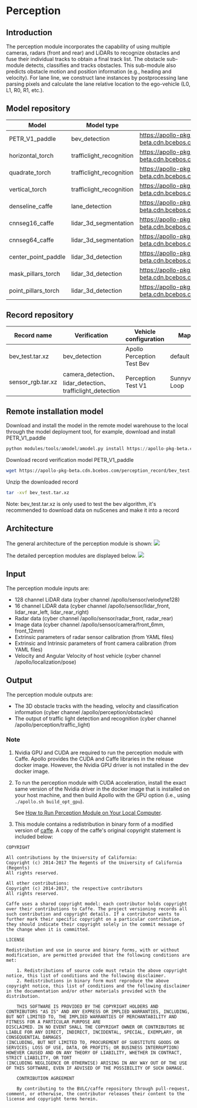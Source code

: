 # Perception

## Introduction

The perception module incorporates the capability of using multiple cameras, radars (front and rear) and LiDARs to recognize obstacles and fuse their individual tracks to obtain a final track list.
The obstacle sub-module detects, classifies and tracks obstacles.
This sub-module also predicts obstacle motion and position information (e.g., heading and velocity).
For lane line, we construct lane instances by postprocessing lane parsing pixels and calculate the lane relative location to the ego-vehicle (L0, L1, R0, R1, etc.).

## Model repository

| Model               | Model type               | Model download address                                       |
| ------------------- | ------------------------ | ------------------------------------------------------------ |
| PETR_V1_paddle      | bev_detection            | https://apollo-pkg-beta.cdn.bcebos.com/perception_model/petrv1.zip |
| horizontal_torch    | trafficlight_recognition | https://apollo-pkg-beta.cdn.bcebos.com/perception_model/horizontal_torch.zip |
| quadrate_torch      | trafficlight_recognition | https://apollo-pkg-beta.cdn.bcebos.com/perception_model/quadrate_torch.zip |
| vertical_torch      | trafficlight_recognition | https://apollo-pkg-beta.cdn.bcebos.com/perception_model/vertical_torch.zip |
| denseline_caffe     | lane_detection           | https://apollo-pkg-beta.cdn.bcebos.com/perception_model/denseline_caffe.zip |
| cnnseg16_caffe      | lidar_3d_segmentation    | https://apollo-pkg-beta.cdn.bcebos.com/perception_model/cnnseg16_caffe.zip |
| cnnseg64_caffe      | lidar_3d_segmentation    | https://apollo-pkg-beta.cdn.bcebos.com/perception_model/cnnseg64_caffe.zip |
| center_point_paddle | lidar_3d_detection       | https://apollo-pkg-beta.cdn.bcebos.com/perception_model/center_point_paddle.zip |
| mask_pillars_torch  | lidar_3d_detection       | https://apollo-pkg-beta.cdn.bcebos.com/perception_model/mask_pillars_torch.zip |
| point_pillars_torch | lidar_3d_detection       | https://apollo-pkg-beta.cdn.bcebos.com/perception_model/point_pillars_torch.zip |

## Record repository
| Record name       | Verification                                              | Vehicle configuration      | Map            | Size   | Download address                                             |
| ----------------- | --------------------------------------------------------- | -------------------------- | -------------- | ------ | ------------------------------------------------------------ |
| bev_test.tar.xz   | bev_detection                                             | Apollo Perception Test Bev | default        | 1.93GB | https://apollo-pkg-beta.cdn.bcebos.com/perception_record/bev_test.tar.xz |
| sensor_rgb.tar.xz | camera_detection、lidar_detection、trafficlight_detection | Perception Test V1         | Sunnyvale Loop | 4.4GB  | https://apollo-system.bj.bcebos.com/dataset/6.0_edu/sensor_rgb.tar.xz |
## Remote installation model

Download and install the model in the remote model warehouse to the local through the model deployment tool, for example, download and install PETR_V1_paddle

```python
python modules/tools/amodel/amodel.py install https://apollo-pkg-beta.cdn.bcebos.com/perception_model/petrv1.zip
```

Download record verification model PETR_V1_paddle

```bash
wget https://apollo-pkg-beta.cdn.bcebos.com/perception_record/bev_test.tar.xz
```

Unzip the downloaded record

```bash
tar -xvf bev_test.tar.xz
```

Note: bev_test.tar.xz is only used to test the bev algorithm, it's recommended to download data on nuScenes and make it into a record
## Architecture

The general architecture of the perception module is shown:
![](https://github.com/ApolloAuto/apollo/blob/r6.0.0/docs/specs/images/Apollo3.5_perception_sensor_based.png)

The detailed perception modules are displayed below.
![](../../docs/06_Perception/images/Apollo3.5_perception_detail.png)

## Input

The perception module inputs are:

- 128 channel LiDAR data (cyber channel /apollo/sensor/velodyne128)
- 16 channel LiDAR data (cyber channel /apollo/sensor/lidar_front, lidar_rear_left, lidar_rear_right)
- Radar data (cyber channel /apollo/sensor/radar_front, radar_rear)
- Image data (cyber channel /apollo/sensor/camera/front_6mm, front_12mm)
- Extrinsic parameters of radar sensor calibration (from YAML files)
- Extrinsic and Intrinsic parameters of front camera calibration (from YAML files)
- Velocity and Angular Velocity of host vehicle (cyber channel /apollo/localization/pose)

## Output

The perception module outputs are:

* The 3D obstacle tracks with the heading, velocity and classification information (cyber channel /apollo/perception/obstacles)
* The output of traffic light detection and recognition (cyber channel /apollo/perception/traffic_light)

### Note
1. Nvidia GPU and CUDA are required to run the perception module with Caffe. Apollo provides the CUDA and Caffe libraries in the release docker image. However, the Nvidia GPU driver is not installed in the dev docker image.

2. To run the perception module with CUDA acceleration, install the exact same version of the Nvidia driver in the docker image that is installed on your host machine, and then build Apollo with the GPU option (i.e., using `./apollo.sh build_opt_gpu`).

    See [How to Run Perception Module on Your Local Computer](../../docs/06_Perception/how_to_run_perception_module_on_your_local_computer.md).

3. This module contains a redistribution in binary form of a modified version of [caffe](https://github.com/BVLC/caffe).
A copy of the caffe's original copyright statement is included below:

```
COPYRIGHT

All contributions by the University of California:
Copyright (c) 2014-2017 The Regents of the University of California (Regents)
All rights reserved.

All other contributions:
Copyright (c) 2014-2017, the respective contributors
All rights reserved.

Caffe uses a shared copyright model: each contributor holds copyright over their contributions to Caffe. The project versioning records all such contribution and copyright details. If a contributor wants to further mark their specific copyright on a particular contribution, they should indicate their copyright solely in the commit message of the change when it is committed.

LICENSE

Redistribution and use in source and binary forms, with or without modification, are permitted provided that the following conditions are met:

    1. Redistributions of source code must retain the above copyright notice, this list of conditions and the following disclaimer.
    2. Redistributions in binary form must reproduce the above copyright notice, this list of conditions and the following disclaimer in the documentation and/or other materials provided with the distribution.

    THIS SOFTWARE IS PROVIDED BY THE COPYRIGHT HOLDERS AND CONTRIBUTORS "AS IS" AND ANY EXPRESS OR IMPLIED WARRANTIES, INCLUDING, BUT NOT LIMITED TO, THE IMPLIED WARRANTIES OF MERCHANTABILITY AND FITNESS FOR A PARTICULAR PURPOSE ARE
DISCLAIMED. IN NO EVENT SHALL THE COPYRIGHT OWNER OR CONTRIBUTORS BE LIABLE FOR ANY DIRECT, INDIRECT, INCIDENTAL, SPECIAL, EXEMPLARY, OR CONSEQUENTIAL DAMAGES
(INCLUDING, BUT NOT LIMITED TO, PROCUREMENT OF SUBSTITUTE GOODS OR SERVICES; LOSS OF USE, DATA, OR PROFITS; OR BUSINESS INTERRUPTION) HOWEVER CAUSED AND ON ANY THEORY OF LIABILITY, WHETHER IN CONTRACT, STRICT LIABILITY, OR TORT
(INCLUDING NEGLIGENCE OR OTHERWISE) ARISING IN ANY WAY OUT OF THE USE OF THIS SOFTWARE, EVEN IF ADVISED OF THE POSSIBILITY OF SUCH DAMAGE.

    CONTRIBUTION AGREEMENT

    By contributing to the BVLC/caffe repository through pull-request, comment, or otherwise, the contributor releases their content to the license and copyright terms herein.
```